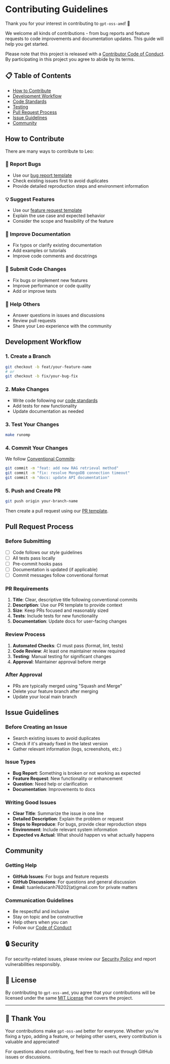 # Contributing Guidelines

Thank you for your interest in contributing to `gpt-oss-amd`! 🎉

We welcome all kinds of contributions - from bug reports and feature requests to code improvements and documentation updates. This guide will help you get started.

Please note that this project is released with a [Contributor Code of Conduct](CODE_OF_CONDUCT.md). By participating in this project you agree to abide by its terms.

## 📋 Table of Contents

- [How to Contribute](#how-to-contribute)
- [Development Workflow](#development-workflow)
- [Code Standards](#code-standards)
- [Testing](#testing)
- [Pull Request Process](#pull-request-process)
- [Issue Guidelines](#issue-guidelines)
- [Community](#community)

## How to Contribute

There are many ways to contribute to Leo:

### 🐛 Report Bugs

- Use our [bug report template](.github/ISSUE_TEMPLATE/bug_report.yaml)
- Check existing issues first to avoid duplicates
- Provide detailed reproduction steps and environment information

### 💡 Suggest Features

- Use our [feature request template](.github/ISSUE_TEMPLATE/feature_request.yaml)
- Explain the use case and expected behavior
- Consider the scope and feasibility of the feature

### 📝 Improve Documentation

- Fix typos or clarify existing documentation
- Add examples or tutorials
- Improve code comments and docstrings

### 🔧 Submit Code Changes

- Fix bugs or implement new features
- Improve performance or code quality
- Add or improve tests

### 💬 Help Others

- Answer questions in issues and discussions
- Review pull requests
- Share your Leo experience with the community

## Development Workflow

### 1. Create a Branch

```bash
git checkout -b feat/your-feature-name
# or
git checkout -b fix/your-bug-fix
```

### 2. Make Changes

- Write code following our [code standards](#code-standards)
- Add tests for new functionality
- Update documentation as needed

### 3. Test Your Changes

```bash
make runomp
```

### 4. Commit Your Changes

We follow [Conventional Commits](https://www.conventionalcommits.org/):

```bash
git commit -m "feat: add new RAG retrieval method"
git commit -m "fix: resolve MongoDB connection timeout"
git commit -m "docs: update API documentation"
```

### 5. Push and Create PR

```bash
git push origin your-branch-name
```

Then create a pull request using our [PR template](.github/PULL_REQUEST_TEMPLATE.md).

## Pull Request Process

### Before Submitting

- [ ] Code follows our style guidelines
- [ ] All tests pass locally
- [ ] Pre-commit hooks pass
- [ ] Documentation is updated (if applicable)
- [ ] Commit messages follow conventional format

### PR Requirements

1. **Title**: Clear, descriptive title following conventional commits
2. **Description**: Use our PR template to provide context
3. **Size**: Keep PRs focused and reasonably sized
4. **Tests**: Include tests for new functionality
5. **Documentation**: Update docs for user-facing changes

### Review Process

1. **Automated Checks**: CI must pass (format, lint, tests)
2. **Code Review**: At least one maintainer review required
3. **Testing**: Manual testing for significant changes
4. **Approval**: Maintainer approval before merge

### After Approval

- PRs are typically merged using "Squash and Merge"
- Delete your feature branch after merging
- Update your local main branch

## Issue Guidelines

### Before Creating an Issue

- Search existing issues to avoid duplicates
- Check if it's already fixed in the latest version
- Gather relevant information (logs, screenshots, etc.)

### Issue Types

- **Bug Report**: Something is broken or not working as expected
- **Feature Request**: New functionality or enhancement
- **Question**: Need help or clarification
- **Documentation**: Improvements to docs

### Writing Good Issues

- **Clear Title**: Summarize the issue in one line
- **Detailed Description**: Explain the problem or request
- **Steps to Reproduce**: For bugs, provide clear reproduction steps
- **Environment**: Include relevant system information
- **Expected vs Actual**: What should happen vs what actually happens

## Community

### Getting Help

- **GitHub Issues**: For bugs and feature requests
- **GitHub Discussions**: For questions and general discussion
- **Email**: tuanleducanh78202(at)gmail.com for private matters

### Communication Guidelines

- Be respectful and inclusive
- Stay on topic and be constructive
- Help others when you can
- Follow our [Code of Conduct](CODE_OF_CONDUCT.md)

## 🔒 Security

For security-related issues, please review our [Security Policy](SECURITY.md) and report vulnerabilities responsibly.

## 📄 License

By contributing to `gpt-oss-amd`, you agree that your contributions will be licensed under the same [MIT License](LICENSE) that covers the project.

---

## 🙏 Thank You

Your contributions make `gpt-oss-amd` better for everyone. Whether you're fixing a typo, adding a feature, or helping other users, every contribution is valuable and appreciated!

For questions about contributing, feel free to reach out through GitHub issues or discussions.
